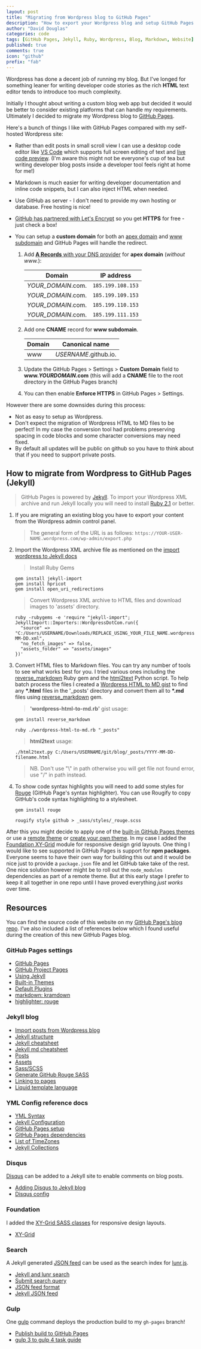```yaml
---
layout: post
title: "Migrating from Wordpress blog to GitHub Pages"
description: "How to export your Wordpress blog and setup GitHub Pages with https and custom domain."
author: "David Douglas"
categories: code
tags: [GitHub Pages, Jekyll, Ruby, Wordpress, Blog, Markdown, Website]
published: true
comments: true
icon: "github"
prefix: "fab"
---
```


Wordpress has done a decent job of running my blog.
But I've longed for something leaner for writing developer code stories as the rich **HTML** text editor tends to introduce too much complexity.

<!--more-->

Initially I thought about writing a custom blog web app but decided it would be better to consider existing platforms that can handle my requirements.
Ultimately I decided to migrate my Wordpress blog to [GitHub Pages](https://pages.github.com/).

Here's a bunch of things I like with GitHub Pages compared with my self-hosted Wordpress site:

- Rather than edit posts in small scroll view I can use a desktop code editor like [VS Code](https://code.visualstudio.com/) which supports full screen editing of text and [live code preview](https://code.visualstudio.com/docs/languages/markdown#_editor-and-preview-synchronization). (I'm aware this might not be everyone's cup of tea but writing developer blog posts inside a developer tool feels right at home for me!)
- Markdown is much easier for writing developer documentation and inline code snippets, but I can also inject HTML when needed.
- Use GitHub as server - I don't need to provide my own hosting or database. Free hosting is nice!
- [GitHub has partnered with Let's Encrypt](https://blog.github.com/2018-05-01-github-pages-custom-domains-https/) so you get **HTTPS** for free - just check a box!
- You can setup a **custom domain** for both an [apex domain](https://help.github.com/articles/setting-up-an-apex-domain/) and [www subdomain](https://help.github.com/articles/setting-up-a-www-subdomain/) and GitHub Pages will handle the redirect.

  1.  Add [**A Records** with your DNS provider](https://help.github.com/articles/setting-up-an-apex-domain/#configuring-a-records-with-your-dns-provider) for **apex domain** (_without www._):

      | Domain             | IP address        |
      | ------------------ | ----------------- |
      | _YOUR_DOMAIN_.com. | `185.199.108.153` |
      | _YOUR_DOMAIN_.com. | `185.199.109.153` |
      | _YOUR_DOMAIN_.com. | `185.199.110.153` |
      | _YOUR_DOMAIN_.com. | `185.199.111.153` |

  2.  Add one **CNAME** record for **www subdomain**.

      | Domain | Canonical name        |
      | ------ | --------------------- |
      | www    | _USERNAME_.github.io. |

  3.  Update the GitHub Pages > Settings > **Custom Domain** field to **www._YOURDOMAIN_.com** (this will add a **CNAME** file to the root directory in the GitHub Pages branch)
  4.  You can then enable **Enforce HTTPS** in GitHub Pages > Settings.

However there are some downsides during this process:

- Not as easy to setup as Wordpress.
- Don't expect the migration of Wordpress HTML to MD files to be perfect! In my case the conversion tool had problems preserving spacing in code blocks and some character conversions may need fixed.
- By default all updates will be public on github so you have to think about that if you need to support private posts.

## How to migrate from Wordpress to GitHub Pages (Jekyll)

> GitHub Pages is powered by [Jekyll](https://jekyllrb.com/). To import your Wordpress XML archive and run Jekyll locally you will need to install [Ruby 2.1](https://www.ruby-lang.org/en/downloads/) or better.

1. If you are migrating an existing blog you have to export your content from the Wordpress admin control panel.

   > The general form of the URL is as follows: `https://YOUR-USER-NAME.wordpress.com/wp-admin/export.php`

2. Import the Wordpress XML archive file as mentioned on the [import wordpress to Jekyll docs](http://import.jekyllrb.com/docs/wordpressdotcom/)

   > Install Ruby Gems

   ```shell
   gem install jekyll-import
   gem install hpricot
   gem install open_uri_redirections
   ```

   > Convert Wordpress XML archive to HTML files and download images to 'assets' directory.

   ```shell
   ruby -rubygems -e 'require "jekyll-import";
   JekyllImport::Importers::WordpressDotCom.run({
     "source" => "C:/Users/USERNAME/Downloads/REPLACE_USING_YOUR_FILE_NAME.wordpress.YYYY-MM-DD.xml",
     "no_fetch_images" => false,
     "assets_folder" => "assets/images"
   })'
   ```

3. Convert HTML files to Markdown files. You can try any number of tools to see what works best for you. I tried various ones including the [reverse_markdown](https://github.com/xijo/reverse_markdown) Ruby gem and the [html2text](https://github.com/aaronsw/html2text.git) Python script. To help batch process the files I created a [Wordpress HTML to MD gist](https://gist.github.com/deadlyfingers/2023c61cbac83bb613393f262693cdf4) to find any **\*.html** files in the '\_posts' directory and convert them all to **\*.md** files using [reverse_markdown](https://rubygems.org/gems/reverse-markdown) gem.

   > **'wordpress-html-to-md.rb'** gist usage:

   ```shell
   gem install reverse_markdown
   ```

   ```shell
   ruby ./wordpress-html-to-md.rb "_posts"
   ```

   <script src="https://gist.github.com/deadlyfingers/2023c61cbac83bb613393f262693cdf4.js"></script>

   > **html2text** usage:

   ```shell
   ./html2text.py C:/Users/USERNAME/git/blog/_posts/YYYY-MM-DD-filename.html
   ```

   > NB. Don't use "\\" in path otherwise you will get file not found error, use "/" in path instead.

4. To show code syntax highlights you will need to add some styles for [Rouge](https://github.com/jneen/rouge) (GitHub Page's syntax highlighter). You can use Rougify to copy GitHub's code syntax highlighting to a stylesheet.
   ```shell
   gem install rouge
   ```
   ```shell
   rougify style github > _sass/styles/_rouge.scss
   ```

After this you might decide to apply one of the [built-in GitHub Pages themes](https://pages.github.com/themes/) or use a [remote theme](https://github.com/benbalter/jekyll-remote-theme) or [create your own theme](https://jekyllrb.com/docs/themes/). In my case I added the [Foundation XY-Grid](https://foundation.zurb.com/sites/docs/xy-grid.html) module for responsive design grid layouts. One thing I would like to see supported in GitHub Pages is support for **npm packages**. Everyone seems to have their own way for building this out and it would be nice just to provide a `package.json` file and let GitHub take take of the rest. One nice solution however might be to roll out the `node_modules` dependencies as part of a remote theme. But at this early stage I prefer to keep it all together in one repo until I have proved everything _just works_ over time.

## Resources

You can find the source code of this website on my [GitHub Page's blog repo](https://github.com/deadlyfingers/blog). I've also included a list of references below which I found useful during the creation of this new GitHub Pages blog.

### GitHub Pages settings

- [GitHub Pages](https://pages.github.com/)
- [GitHub Project Pages](https://help.github.com/articles/user-organization-and-project-pages/#project-pages-sites)
- [Using Jekyll](https://help.github.com/articles/using-jekyll-as-a-static-site-generator-with-github-pages/)
- [Built-in Themes](https://pages.github.com/themes/)
- [Default Plugins](https://help.github.com/articles/configuring-jekyll-plugins/#default-plugins)
- [markdown: kramdown](https://help.github.com/articles/updating-your-markdown-processor-to-kramdown/)
- [highlighter: rouge](https://help.github.com/articles/using-syntax-highlighting-on-github-pages/)

### Jekyll blog

- [Import posts from Wordpress blog](http://import.jekyllrb.com/docs/wordpressdotcom/)
- [Jekyll structure](https://jekyllrb.com/docs/structure/)
- [Jekyll cheatsheet](https://devhints.io/jekyll)
- [Jekyll md cheatsheet](https://github.com/rstacruz/cheatsheets/blob/master/jekyll.md)
- [Posts](https://jekyllrb.com/docs/posts/)
- [Assets](https://jekyllrb.com/docs/assets/)
- [Sass/SCSS](https://jekyllrb.com/docs/assets/#sassscss)
- [Generate GitHub Rouge SASS](http://ben.balter.com/jekyll-style-guide/themes/)
- [Linking to pages](https://jekyllrb.com/docs/liquid/tags/#link)
- [Liquid template language](https://shopify.github.io/liquid/basics/introduction/)

### YML Config reference docs

- [YML Syntax](https://help.github.com/articles/page-build-failed-config-file-error/#troubleshooting-_configyml-syntax-errors)
- [Jekyll Configuration](https://jekyllrb.com/docs/configuration/default/)
- [GitHub Pages setup](https://jekyllrb.com/docs/github-pages/)
- [GitHub Pages dependencies](https://pages.github.com/versions/)
- [List of TimeZones](https://en.wikipedia.org/wiki/List_of_tz_database_time_zones)
- [Jekyll Collections](https://jekyllrb.com/docs/collections/)

### Disqus

[Disqus](https://disqus.com) can be added to a Jekyll site to enable comments on blog posts.

- [Adding Disqus to Jekyll blog](http://sgeos.github.io/jekyll/disqus/2016/02/15/adding-disqus-to-a-jekyll-blog.html)
- [Disqus config](https://help.disqus.com/developer/javascript-configuration-variables)

### Foundation

I added the [XY-Grid SASS classes](https://foundation.zurb.com/sites/docs/xy-grid.html#importing) for responsive design layouts.

- [XY-Grid](https://foundation.zurb.com/sites/docs/xy-grid.html)

### Search

A Jekyll generated [JSON feed](https://jsonfeed.org) can be used as the search index for [lunr.js](https://lunrjs.com/).

- [Jekyll and lunr search](https://rayhightower.com/blog/2016/01/04/how-to-make-lunrjs-jekyll-work-together/)
- [Submit search query](https://learn.cloudcannon.com/jekyll/jekyll-search-using-lunr-js/)
- [JSON feed format](https://jsonfeed.org/version/1)
- [Jekyll JSON feed](https://stevenwestmoreland.com/2017/05/adding-json-feed-to-your-jekyll-site.html)

### Gulp

One [gulp](https://gulpjs.com/) command deploys the production build to my `gh-pages` branch!

- [Publish build to GitHub Pages](https://www.npmjs.com/package/gulp-gh-pages)
- [gulp 3 to gulp 4 task guide](https://www.joezimjs.com/javascript/complete-guide-upgrading-gulp-4/)
